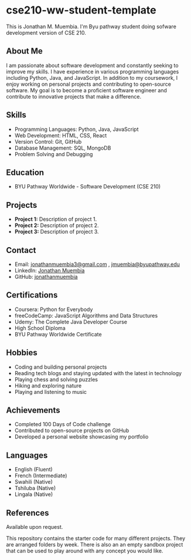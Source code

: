 # cse210-ww-student-template
This is Jonathan M. Muembia. I'm Byu pathway student doing sofware development version of CSE 210.
## About Me

I am passionate about software development and constantly seeking to improve my skills. I have experience in various programming languages including Python, Java, and JavaScript. In addition to my coursework, I enjoy working on personal projects and contributing to open-source software. My goal is to become a proficient software engineer and contribute to innovative projects that make a difference.

## Skills

- Programming Languages: Python, Java, JavaScript
- Web Development: HTML, CSS, React
- Version Control: Git, GitHub
- Database Management: SQL, MongoDB
- Problem Solving and Debugging

## Education

- BYU Pathway Worldwide - Software Development (CSE 210)

## Projects

- **Project 1:** Description of project 1.
- **Project 2:** Description of project 2.
- **Project 3:** Description of project 3.

## Contact

- Email: jonathanmuembia3@gmail.com , jmuembia@byupathway.edu 
- LinkedIn: [Jonathan Muembia](https://www.linkedin.com/in/jonathanmuembia)
- GitHub: [jonathanmuembia](https://github.com/jonathanmuembia)

## Certifications

- Coursera: Python for Everybody
- freeCodeCamp: JavaScript Algorithms and Data Structures
- Udemy: The Complete Java Developer Course
- High School Diploma
- BYU Pathway Worldwide Certificate

## Hobbies

- Coding and building personal projects
- Reading tech blogs and staying updated with the latest in technology
- Playing chess and solving puzzles
- Hiking and exploring nature
- Playing and listening to music

## Achievements

- Completed 100 Days of Code challenge
- Contributed to open-source projects on GitHub
- Developed a personal website showcasing my portfolio

## Languages

- English (Fluent)
- French (Intermediate)
- Swahili (Native)
- Tshiluba (Native)
- Lingala (Native)


## References

Available upon request.

This repository contains the starter code for many different projects. They are arranged folders by week. There is also an an empty sandbox project that can be used to play around with any concept you would like.
